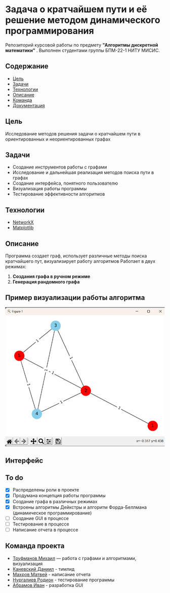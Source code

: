 # Задача о кратчайшем пути и её решение методом динамического программирования
Репозиторий курсовой работы по предмету **"Алгоритмы дискретной математики"** . Выполнен студентами группы БПМ-22-1 НИТУ МИСИС.

## Содержание
- [Цель](#цель)
- [Задачи](#задачи)
- [Технологии](#технологии)
- [Описание](#тестирование)
- [Команда](#contributing)
- [Документация](#документация)

## Цель
Исследование методов решения задачи о кратчайшем пути в ориентированных и неориентированных графах

## Задачи
- Создание инструментов работы с графами 
- Исследование и дальнейшая реализация методов поиска пути в графах
- Создание интерфейса, понятного пользователю 
- Визуализация работы программы
- Тестирование эффективности алгоритмов

## Технологии
- [NetworkX](https://networkx.org/)
- [Matplotlib](https://matplotlib.org/stable/)

## Описание
Программа создает граф, использует различные методы поиска кратчайшего пут, визуализирует работу алгоритмов
Работает в двух режимах:
1. **Создания графа в ручном режиме**
2. **Генерация рандомного графа**

## Пример визуализации работы алгоритма 
![img.png](res/img.png)

## Интерфейс 


## To do
- [x] Распределены роли в проекте
- [x] Продумана концепция работы программы
- [x] Создание графа в различных режимах
- [x] Встроены алгоритмы Дейкстры и алгоритм Форда-Беллмана (динамическое программирование)
- [ ] Создание GUI в процессе
- [ ] Тестирование в процессе
- [ ] Написание отчета в процессе

## Команда проекта

- [Труфманов Михаил](https://github.com/Mihail20052005) — работа с графами и алгоритмами, визуализация
- [Каневский Даниил](https://github.com/danyatalent) - тимлид  
- [Махров Матвей](https://github.com/MatveyMakhrov) - написание отчета
- [Нургалиев Родион]() - тестирование программы
- [Абрамов Иван]() - разработка GUI
